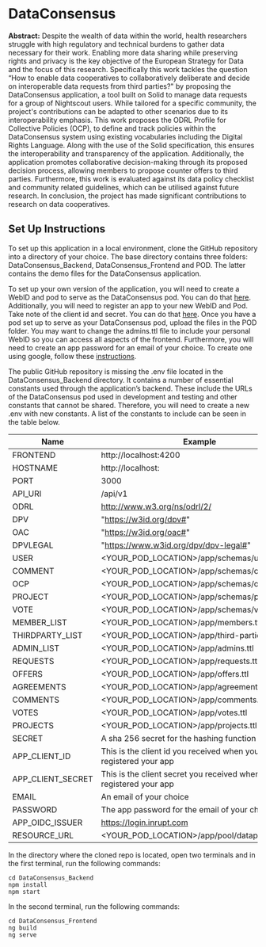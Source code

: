 # DataConsensus
**Abstract:**
Despite the wealth of data within the world, health researchers struggle with high regulatory and technical burdens to gather data necessary for their work. Enabling more data sharing while preserving rights and privacy is the key objective of the European Strategy for Data and the focus of this research. Specifically this work tackles the question “How to enable data cooperatives to collaboratively deliberate and decide on interoperable data requests from third parties?" by proposing the DataConsensus application, a tool built on Solid to manage data requests for a group of Nightscout users. While tailored for a specific community, the project's contributions can be adapted to other scenarios due to its interoperability emphasis. This work proposes the ODRL Profile for Collective Policies (OCP), to define and track policies within the DataConsensus system using existing vocabularies including the Digital Rights Language. Along with the use of the Solid specification, this ensures the interoperability and transparency of the application. Additionally, the application promotes collaborative decision-making through its proposed decision process, allowing members to propose counter offers to third parties. Furthermore, this work is evaluated against its data policy checklist and community related guidelines, which can be utilised against future research. In conclusion, the project has made significant contributions to research on data cooperatives.

## Set Up Instructions
To set up this application in a local environment, clone the GitHub repository into a directory of your choice. The base directory contains three folders: DataConsensus_Backend, DataConsensus_Frontend and POD. The latter contains the demo files for the DataConsensus application. 

To set up your own version of the application, you will need to create a WebID and pod to serve as the DataConsensus pod. You can do that [here](https://start.inrupt.com/). 
Additionally, you will need to register an app to your new WebID and Pod. Take note of the client id and secret. You can do that [here](https://login.inrupt.com/registration.html).
Once you have a pod set up to serve as your DataConsensus pod, upload the files in the POD folder. You may want to change the admins.ttl file to include your personal WebID so you can access all aspects of the frontend.
Furthermore, you will need to create an app password for an email of your choice. To create one using google, follow these [instructions](https://support.google.com/mail/answer/185833?hl=en).

The public GitHub repository is missing the .env file located in the DataConsensus_Backend directory. It contains a number of essential constants used through the application’s backend. These include the URLs of the DataConsensus pod used in development and testing and other constants that cannot be shared. Therefore, you will need to create a new .env with new constants. A list of the constants to include can be seen in the table below.

| Name     | Example |
|----------|---------|
|FRONTEND|http://localhost:4200|
|HOSTNAME|http://localhost:|
|PORT|3000|
|API_URI|/api/v1|
|ODRL |http://www.w3.org/ns/odrl/2/|
|DPV |"https://w3id.org/dpv#"|
|OAC |"https://w3id.org/oac#"|
|DPVLEGAL |"https://www.w3id.org/dpv/dpv-legal#"|
|USER|<YOUR_POD_LOCATION>/app/schemas/user.ttl|
|COMMENT|<YOUR_POD_LOCATION>/app/schemas/comment.ttl|
|OCP|<YOUR_POD_LOCATION>/app/schemas/ocp.ttl|
|PROJECT|<YOUR_POD_LOCATION>/app/schemas/project.ttl|
|VOTE|<YOUR_POD_LOCATION>/app/schemas/vote.ttl|
|MEMBER_LIST |<YOUR_POD_LOCATION>/app/members.ttl|
|THIRDPARTY_LIST |<YOUR_POD_LOCATION>/app/third-parties.ttl|
|ADMIN_LIST |<YOUR_POD_LOCATION>/app/admins.ttl|
|REQUESTS |<YOUR_POD_LOCATION>/app/requests.ttl|
|OFFERS |<YOUR_POD_LOCATION>/app/offers.ttl|
|AGREEMENTS |<YOUR_POD_LOCATION>/app/agreements.ttl|
|COMMENTS |<YOUR_POD_LOCATION>/app/comments.ttl|
|VOTES |<YOUR_POD_LOCATION>/app/votes.ttl|
|PROJECTS |<YOUR_POD_LOCATION>/app/projects.ttl|
|SECRET|A sha 256 secret for the hashing function|
|APP_CLIENT_ID|This is the client id you received when you registered your app|
|APP_CLIENT_SECRET|This is the client secret you received when you registered your app|
|EMAIL|An email of your choice|
|PASSWORD|The app password for the email of your choice|
|APP_OIDC_ISSUER|https://login.inrupt.com|
|RESOURCE_URL|<YOUR_POD_LOCATION>/app/pool/datapool.csv|


In the directory where the cloned repo is located, open two terminals and in the first terminal, run the following commands:

```
cd DataConsensus_Backend
npm install
npm start
```
In the second terminal, run the following commands:
```
cd DataConsensus_Frontend
ng build
ng serve
```
